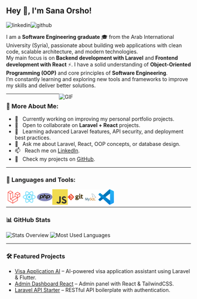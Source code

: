## Hey 👋, I'm Sana Orsho!  
<a href='https://www.linkedin.com/in/sana-orsho-818621249/'><img align='left' alt="linkedin" src="https://raw.githubusercontent.com/rahul-jha98/rahul-jha98/561d474902b59c7429ec22bb73e225696c27b202/assets/linkedin.svg" height='18px'/></a>
<a href='https://github.com/sana2682002'><img align='left' alt="github" src="https://raw.githubusercontent.com/rahul-jha98/rahul-jha98/main/assets/github.svg" height='18px'/></a>

<br/>

I am a **Software Engineering graduate** 🎓 from the Arab International University (Syria), passionate about building web applications with clean code, scalable architecture, and modern technologies.  
My main focus is on **Backend development with Laravel** and **Frontend development with React** ⚡. I have a solid understanding of **Object-Oriented Programming (OOP)** and core principles of **Software Engineering**.  
I’m constantly learning and exploring new tools and frameworks to improve my skills and deliver better solutions.

<img align="right" alt="GIF" src="https://raw.githubusercontent.com/rahul-jha98/rahul-jha98/main/techstack.gif" width="360px"/>

---

### 🧐 More About Me:
- 🔭 &nbsp; Currently working on improving my personal portfolio projects.
- 🤝 &nbsp; Open to collaborate on **Laravel + React** projects.
- 🌱 &nbsp; Learning advanced Laravel features, API security, and deployment best practices.
- 💬 &nbsp; Ask me about Laravel, React, OOP concepts, or database design.
- 📫 &nbsp; Reach me on [LinkedIn](https://www.linkedin.com/in/sana-orsho-818621249/).
- 📁 &nbsp; Check my projects on [GitHub](https://github.com/sana2682002).

---

### 🔨 Languages and Tools:
<a href="https://laravel.com/" target="_blank"> <img align="left" alt="Laravel" height ="42px" src="https://raw.githubusercontent.com/github/explore/main/topics/laravel/laravel.png"/> </a>
<a href="https://reactjs.org/" target="_blank"> <img align="left" alt="React" height ="42px" src="https://raw.githubusercontent.com/github/explore/main/topics/react/react.png"/> </a>
<a href="https://www.php.net/" target="_blank"> <img align="left" alt="PHP" height ="42px" src="https://raw.githubusercontent.com/github/explore/main/topics/php/php.png"/> </a>
<a href="https://developer.mozilla.org/en-US/docs/Web/JavaScript" target="_blank"> <img align="left" alt="JavaScript" height ="42px"  src="https://raw.githubusercontent.com/github/explore/main/topics/javascript/javascript.png"> </a>
<a href="https://git-scm.com/" target="_blank"> <img align="left" alt="Git" height ="42px" src="https://raw.githubusercontent.com/github/explore/main/topics/git/git.png"/> </a>
<a href="https://www.mysql.com/" target="_blank"> <img align="left" alt="MySQL" height ="42px" src="https://raw.githubusercontent.com/github/explore/main/topics/mysql/mysql.png"/> </a>
<a href="https://code.visualstudio.com/" target="_blank"> <img align="left" alt="VS Code" height ="42px" src="https://raw.githubusercontent.com/github/explore/main/topics/visual-studio-code/visual-studio-code.png"/> </a>

<br/><br/>

---

### 📊 GitHub Stats
![Stats Overview](https://github-readme-stats.vercel.app/api?username=YOUR-GITHUB&show_icons=true&theme=radical)
![Most Used Languages](https://github-readme-stats.vercel.app/api/top-langs/?username=YOUR-GITHUB&layout=compact&theme=radical)

---

### 🛠️ Featured Projects
- [Visa Application AI](https://github.com/YOUR-GITHUB/VisaApplicationAI) – AI-powered visa application assistant using Laravel & Flutter.
- [Admin Dashboard React](https://github.com/YOUR-GITHUB/AdminDashboardReact) – Admin panel with React & TailwindCSS.
- [Laravel API Starter](https://github.com/YOUR-GITHUB/LaravelAPIStarter) – RESTful API boilerplate with authentication.

